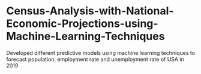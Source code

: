 # Census-Analysis-with-National-Economic-Projections-using-Machine-Learning-Techniques
Developed different predictive models using machine learning techniques to forecast population, employment rate and unemployment rate of USA in 2019
